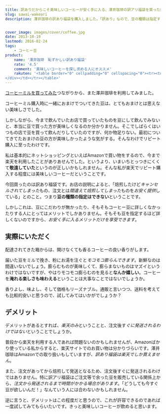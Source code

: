 ```yaml
---
title: 訳ありだからこそ美味しいコーヒーが安く手に入る、澤井珈琲の訳アリ福袋を買った感想
slug: sawai-wakeari
description: 澤井珈琲の訳あり福袋を購入しました。「訳あり」なので、豆の種類は指定することはできませんが、とてもリーズナブルな値段で400gｘ3種類の豆を楽しむことができます。コストパフォーマンスに優れているだけでなく、新鮮でとても美味しいと思います。


cover_image: images/cover/coffee.jpg
date: 2013-10-19
lastmod: 2016-02-24
tags: 
    - コーヒー豆
product:
    name: '澤井珈琲　恥ずかしい訳あり福袋'
    rate: '4.5'
    comment: '美味しいコーヒーを探し求める人にオススメ'
    rakuten: '<table border="0" cellpadding="0" cellspacing="0"><tr><td valign="top"><div style="border:1px solid;margin:0px;padding:6px 0px;width:320px;text-align:center;float:left"><a href="http://hb.afl.rakuten.co.jp/hgc/11be2770.9eec789a.11be2771.029f4a42/?pc=http%3a%2f%2fitem.rakuten.co.jp%2fsawaicoffee-tea%2f1438652%2f%3fscid%3daf_link_tbl&m=http%3a%2f%2fm.rakuten.co.jp%2fsawaicoffee-tea%2fn%2f1438652" target="_blank"><img src="http://hbb.afl.rakuten.co.jp/hgb/?pc=http%3a%2f%2fthumbnail.image.rakuten.co.jp%2f%400_mall%2fsawaicoffee-tea%2fcabinet%2fikou_20091015_001%2fimg10584385423.gif%3f_ex%3d300x300&m=http%3a%2f%2fthumbnail.image.rakuten.co.jp%2f%400_mall%2fsawaicoffee-tea%2fcabinet%2fikou_20091015_001%2fimg10584385423.gif%3f_ex%3d80x80" alt="ポイント10倍【澤井珈琲】|送料無料　大赤字福袋|恥ずかしい訳あり福袋【smtb-t】" border="0" style="margin:0px;padding:0px"></a><p style="font-size:12px;line-height:1.4em;text-align:left;margin:0px;padding:2px 6px"><a href="http://hb.afl.rakuten.co.jp/hgc/11be2770.9eec789a.11be2771.029f4a42/?pc=http%3a%2f%2fitem.rakuten.co.jp%2fsawaicoffee-tea%2f1438652%2f%3fscid%3daf_link_tbl&m=http%3a%2f%2fm.rakuten.co.jp%2fsawaicoffee-tea%2fn%2f1438652" target="_blank">ポイント10倍【澤井珈琲】|送料無料　大赤字福袋|恥ずかしい訳あり福袋【smtb-t】</a>
</div></td></tr></table>'
---
```


<a href="https://wantit.gcreate.jp/coffeemill/" title="一手間かけて美味しいコーヒーを。電動コーヒーミル　Melitta セレクトグラインド">コーヒーミルを買ってみた</a>つながりから、また澤井珈琲を利用してみました。

コーヒーミル購入時に一緒におまけでついてきた豆は、とてもおまけとは思えない美味しさでした。

しかしながら、今まで飲んでいたお店で買っていたものを豆にして飲んでみないと、本当に豆で買った方が美味しくなるのか分かりません。そこでしばらくはいつもの店で豆を買って飲んだりしていたのですが、何か物足りない。最初についてきてたおまけの豆の方が美味しかったような気がする。そんなわけでリピート購入に至ったわけです。

私は基本的にネットショッピングといえばAmazonで買い物をするので、今まで楽天を利用したことがありあせんでした。というより、いまいちとっつきにくくて<strong>敬遠していた</strong>というのが正しいかもしれません。そんな私が楽天でリピート購入する程度には美味しいコーヒーだということです。

今回買ったのは訳あり福袋です。お店の説明によると、「焙煎したけど<em>キャンセルされてしまった</em>もの、注文とは<em>間違えて焙煎してしまった</em>ものを<em>お安く提供</em>している」とのこと。つまり<strong>豆の種類の指定はできない</strong>ということです。

しかしこれは、豆にこだわりが無かったり、そもそもコーヒー豆に詳しくなかったりする人にとってはメリットでしかありません。そもそも豆を指定するほど詳しくないのですから、<em>お安く手に入るメリットだけを享受できます</em>。


## 実際にいただく


配達されてきた箱からは、開けなくても香るコーヒーの良い香りがします。

届いた豆をミルで挽き、粉にお湯を注ぐと<em>モコモコ膨らんできます</em>。新鮮なのは間違いないでしょう。膨らむものが美味しくて、膨らまないものはマズイというわけではないですが、やはりモコモコ膨らむのを見ると<strong>なんか嬉しい</strong>。コーヒーを<strong>淹れる楽しさも味わえる</strong>ということは大事なことではないでしょうか。

香りよし、味よし、そして価格もリーズナブル。通販と言いつつ、送料を考えても比較的安いと思うので、試してみてはいかがでしょうか？


## デメリット


デメリットがあるとすれば、<em>楽天のみ</em>ということと、注文後す<em>ぐに発送されるわけではない</em>ということでしょうか。

普段から楽天を利用する人であれば問題ないのかもしれませんが、Amazonばかり使っている私からすると、楽天サイトでのお買い物は分かりづらいです。澤井珈琲はAmazonでの取り扱いもしていますが、<em>訳あり福袋は楽天でしか買えません</em>。

また、注文があってから焙煎して発送となるため、注文後すぐに発送されるわけではありません。特に訳アリ福袋はご注文等で余った豆を販売している関係上から、<em>注文から発送されるまで時間がかかる場合があります</em>。「どうしても今すぐ豆が欲しいんだ！」なんていう人には合わないかもしれません。

逆に言うと、デメリットはこの程度だと思うので、これが許容できるのであれば一度試してみてもらいたいです。きっと美味しいコーヒーが飲めると思います。


  
